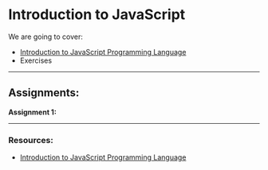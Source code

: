 
# Introduction to JavaScript

We are going to cover:

- [Introduction to JavaScript Programming Language](https://blogs.crtil.com/introduction-to-javaScript)
- Exercises

---

## Assignments:

**Assignment 1:** []()



---

### Resources:

- [Introduction to JavaScript Programming Language](https://blogs.crtil.com/introduction-to-javaScript)
